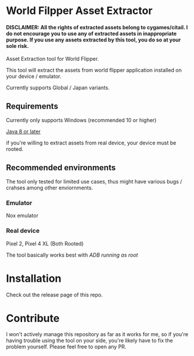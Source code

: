 # World Filpper Asset Extractor

#### DISCLAIMER: All the rights of extracted assets belong to cygames/citail. I do not encourage you to use any of extracted assets in inappropriate purpose. If you use any assets extracted by this tool, you do so at your sole risk.

Asset Extraction tool for World Flipper.

This tool will extract the assets from world flipper application installed on your device / emulator.

Currently supports Global / Japan variants.

## Requirements

Currently only supports Windows (recommended 10 or higher)

[Java 8 or later](https://www.java.com/ko/download/)

if you're willing to extract assets from real device, your device must be rooted.

## Recommended environments

The tool only tested for limited use cases, thus might have various bugs / crahses among other enviornments.

### Emulator

Nox emulator

### Real device

Pixel 2, Pixel 4 XL (Both Rooted)

The tool basically works best with *ADB running as root*

# Installation

Check out the release page of this repo.

# Contribute

I won't actively manage this repository as far as it works for me, so if you're having trouble using the tool on your side, you're likely have to fix the problem yourself. Please feel free to open any PR.





